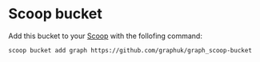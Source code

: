 # Scoop bucket
Add this bucket to your [Scoop](https://scoop.sh/) with the follofing command:

`scoop bucket add graph https://github.com/graphuk/graph_scoop-bucket`
